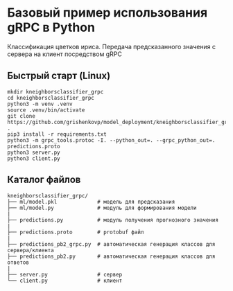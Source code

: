 # Базовый пример использования gRPC в Python

Классификация цветков ириса. Передача предсказанного значения с сервера на клиент посредством gRPC

## Быстрый старт (Linux)

```shell
mkdir kneighborsclassifier_grpc
cd kneighborsclassifier_grpc
python3 -m venv .venv
source .venv/bin/activate
git clone https://github.com/grishenkovp/model_deployment/kneighborsclassifier_grpc.git .
pip3 install -r requirements.txt
python3 -m grpc_tools.protoc -I. --python_out=. --grpc_python_out=. predictions.proto
python3 server.py
python3 client.py
```

## Каталог файлов
```
kneighborsclassifier_grpc/
├── ml/model.pkl             # модель для предсказания
├── ml/model.py              # модуль для формирования модели
|
├── predictions.py           # модуль получения прогнозного значения
|
├── predictions.proto        # protobuf файл
|
├── predictions_pb2_grpc.py  # автоматическая генерация классов для сервера/клиента
├── predictions_pb2.py       # автоматическая генерация классов для ответов
|
├── server.py                # сервер
└── client.py                # клиент
```
